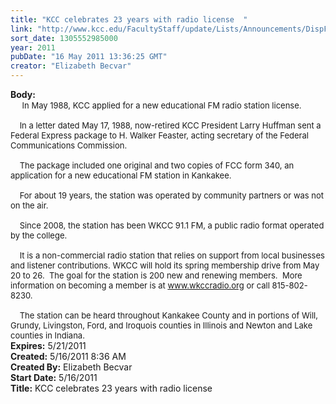 ```yaml
---
title: "KCC celebrates 23 years with radio license  "
link: "http://www.kcc.edu/FacultyStaff/update/Lists/Announcements/DispForm.aspx?ID=308"
sort_date: 1305552985000
year: 2011
pubDate: "16 May 2011 13:36:25 GMT"
creator: "Elizabeth Becvar"
---
```


<div><b>Body:</b> <div class=ExternalClass31072055E7724B9795EDAD32BBD72B00><div> <font size=2>    In May 1988, KCC applied for a new educational FM radio station license.</font></div><font size=2>
<div><br>    In a letter dated May 17, 1988, now-retired KCC President Larry Huffman sent a Federal Express package to H. Walker Feaster, acting secretary of the Federal Communications Commission.</div>
<div><br>    The package included one original and two copies of FCC form 340, an application for a new educational FM station in Kankakee.</div>
<div><br>    For about 19 years, the station was operated by community partners or was not on the air. </div>
<div><br>    Since 2008, the station has been WKCC 91.1 FM, a public radio format operated by the college. </div>
<div><br>    It is a non-commercial radio station that relies on support from local businesses and listener contributions. WKCC will hold its spring membership drive from May 20 to 26.  The goal for the station is 200 new and renewing members.  More information on becoming a member is at </font><a href="http://www.wkccradio.org"><font size=2>www.wkccradio.org</font></a><font size=2> or call 815-802-8230.</font></div>
<div><font size=2><br>    The station can be heard throughout Kankakee County and in portions of Will, Grundy, Livingston, Ford, and Iroquois counties in Illinois and Newton and Lake counties in Indiana. <br></div></font></div></div>
<div><b>Expires:</b> 5/21/2011</div>
<div><b>Created:</b> 5/16/2011 8:36 AM</div>
<div><b>Created By:</b> Elizabeth Becvar</div>
<div><b>Start Date:</b> 5/16/2011</div>
<div><b>Title:</b> KCC celebrates 23 years with radio license  </div>
